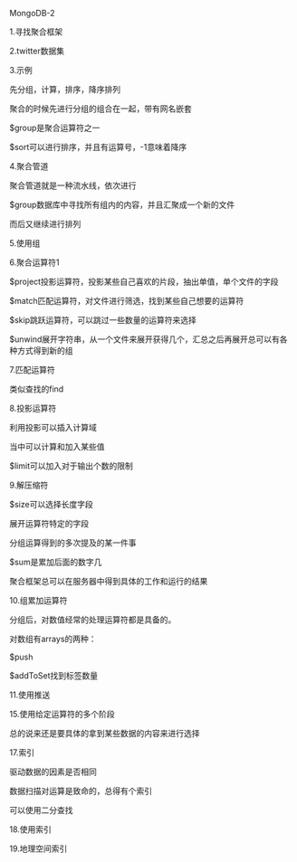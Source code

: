 MongoDB-2

1.寻找聚合框架



2.twitter数据集



3.示例

先分组，计算，排序，降序排列

聚合的时候先进行分组的组合在一起，带有网名嵌套

$group是聚合运算符之一

$sort可以进行排序，并且有运算号，-1意味着降序



4.聚合管道



聚合管道就是一种流水线，依次进行

$group数据库中寻找所有组内的内容，并且汇聚成一个新的文件

而后又继续进行排列





5.使用组



6.聚合运算符1

$project投影运算符，投影某些自己喜欢的片段，抽出单值，单个文件的字段



$match匹配运算符，对文件进行筛选，找到某些自己想要的运算符



$skip跳跃运算符，可以跳过一些数量的运算符来选择



$unwind展开字符串，从一个文件来展开获得几个，汇总之后再展开总可以有各种方式得到新的组





7.匹配运算符

类似查找的find



8.投影运算符

利用投影可以插入计算域

当中可以计算和加入某些值



$limit可以加入对于输出个数的限制



9.解压缩符

$size可以选择长度字段



展开运算符特定的字段

分组运算得到的多次提及的某一件事



$sum是累加后面的数字几



聚合框架总可以在服务器中得到具体的工作和运行的结果





10.组累加运算符

分组后，对数值经常的处理运算符都是具备的。

对数组有arrays的两种：

$push

$addToSet找到标签数量



11.使用推送

15.使用给定运算符的多个阶段

 

总的说来还是要具体的拿到某些数据的内容来进行选择



17.索引



驱动数据的因素是否相同



数据扫描对运算是致命的，总得有个索引

可以使用二分查找



18.使用索引



19.地理空间索引





























